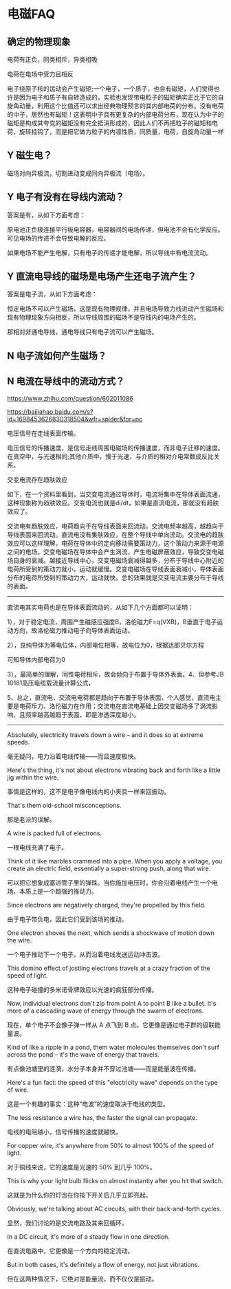 # 电磁FAQ

## 确定的物理现象

电荷有正负，同类相斥，异类相吸

电荷在电场中受力且相反

电子绕原子核的运动会产生磁矩;一个电子，一个质子，也会有磁矩，人们觉得也许是因为电子和质子有自转造成的，实验也发现带电粒子的磁矩确实正比于它的自旋角动量，利用这个比值还可以求出经典物理预言的其内部电荷的分布。没有电荷的中子，居然也有磁矩！这表明中子具有更复杂的内部电荷分布，现在认为中子的磁矩是构成其夸克的磁矩没有完全抵消形成的，因此人们不再把粒子的磁矩和电荷，旋转挂钩了，而是把它做为粒子的内凛性质，同质量，电荷，自旋角动量一样


## Y 磁生电？

磁场对向异极流，切割进动变成同向异极流（电场）。

## Y 电子有没有在导线内流动？

答案是有，从如下方面考虑：

原电池正负极连接平行板电容器，电容器间的电场传递，但电池不会有化学反应。可见电场的传递不会导致电解的反应。

如果电场不能产生电解，只有电子的传递才能电解，所以导线中有电流流动。

## Y 直流电导线的磁场是电场产生还电子流产生？

答案是电子流，从如下方面考虑：

恒定电场不可以产生磁场，这是现有物理规律，并且电场导致力线进动产生磁场和现有物理现象方向相反，所以导线周围的磁场不是导线内的电场产生的。

那相对非通电导线，通电导线只有电子流可以产生磁场。

## N 电子流如何产生磁场？



## N 电流在导线中的流动方式？

https://www.zhihu.com/question/602011086

https://baijiahao.baidu.com/s?id=1698453626830318504&wfr=spider&for=pc

电压信号在走线表面传输。

电压信号的传播速度，是信号走线周围电磁场的传播速度，而非电子迁移的速度。在真空中，与光速相同;其他介质中，慢于光速，与介质的相对介电常数成反比关系。

交变电流存在趋肤效应

如下，在一个资料里看到，当交变电流通过导体时，电流将集中在导体表面流通，这种现象称为趋肤效应。交变电流也就是di/dt，如果是直流电流，那就没有趋肤效应了。

交流电有趋肤效应，电荷趋向于在导线表面来回流动。交流电频率越高，越趋向于导线表面来回流动。直流电没有集肤效应，在整个导线中单向流动。交流电的趋肤效应可以这样理解，电荷在导体中的定向移动需要策动力，这个策动力来源于电源之间的电场。交变电磁场在导体中会产生涡流，产生电磁屏蔽效应，导致交变电磁场自身的衰减。越接近导线中心，交变电磁场衰减得越多，分布于导线中心附近的电荷所受到的策动力就小，运动就缓慢。交变电磁场在导线表面衰减小，导体表面分布的电荷所受到的策动力大，运动就快。总的效果就是交变电流主要分布于导线的表面。


--- 

直流电其实电荷也是在导体表面流动的，从如下几个方面都可以证明：

1），对于稳定电流，周围产生磁感应强度B，洛伦磁力F=q(VXB)，B垂直于电子运动方向，故洛伦磁力推动电子向导体表面运动。

2），良纯导体为等电位体，内部电位相等，故电位为0，根据达郎贝尔方程

可知导体内部电荷为0

3），最简单的理解，同性电荷相斥，故会倾向于布置于导体外表面。4、但参考JB 10181高压电缆载流量计算公式，

5、总之，直流电、交流电电荷都是趋向于布置于导体表面，个人感觉，直流电主要是电荷斥力、洛伦磁力在作用；交流电在直流电基础上因交变磁场多了涡流影响，且频率越高越趋于表面，即是渗透深度越小。


----

Absolutely, electricity travels down a wire – and it does so at extreme speeds.

毫无疑问，电力沿着电线传输——而且速度极快。

Here's the thing, it's not about electrons vibrating back and forth like a little jig within the wire.

事情是这样的，这不是电子像电线内的小夹具一样来回振动。

That's them old-school misconceptions.

那是老派的误解。

A wire is packed full of electrons.

一根电线充满了电子。

Think of it like marbles crammed into a pipe. When you apply a voltage, you create an electric field, essentially a super-strong push, along that wire.

可以把它想象成塞进管子里的弹珠。当你施加电压时，你会沿着电线产生一个电场，本质上是一个超强的推动力。

Since electrons are negatively charged, they're propelled by this field.

由于电子带负电，因此它们受到该场的推动。

One electron shoves the next, which sends a shockwave of motion down the wire.

一个电子推动下一个电子，从而沿着电线发送运动冲击波。

This domino effect of jostling electrons travels at a crazy fraction of the speed of light.

这种电子碰撞的多米诺骨牌效应以光速的疯狂部分传播。

Now, individual electrons don't zip from point A to point B like a bullet. It's more of a cascading wave of energy through the swarm of electrons.

现在，单个电子不会像子弹一样从 A 点飞到 B 点。它更像是通过电子群的级联能量波。

Kind of like a ripple in a pond, them water molecules themselves don't surf across the pond – it's the wave of energy that travels.

有点像池塘里的涟漪，水分子本身并不穿过池塘——而是能量波在传播。

Here's a fun fact: the speed of this "electricity wave" depends on the type of wire.

这是一个有趣的事实：这种“电波”的速度取决于电线的类型。

The less resistance a wire has, the faster the signal can propagate.

电线的电阻越小，信号传播的速度就越快。

For copper wire, it's anywhere from 50% to almost 100% of the speed of light.

对于铜线来说，它的速度是光速的 50% 到几乎 100%。

This is why your light bulb flicks on almost instantly after you hit that switch.

这就是为什么你的灯泡在你按下开关后几乎立即亮起。

Obviously, we're talking about AC circuits, with their back-and-forth cycles.

显然，我们讨论的是交流电路及其来回循环。

In a DC circuit, it's more of a steady flow in one direction.

在直流电路中，它更像是一个方向的稳定流动。

But in both cases, it's definitely a flow of energy, not just vibrations.

但在这两种情况下，它绝对是能量流，而不仅仅是振动。



